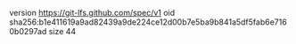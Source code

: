 version https://git-lfs.github.com/spec/v1
oid sha256:b1e411619a9ad82439a9de224ce12d00b7e5ba9b841a5df5fab6e7160b0297ad
size 44
